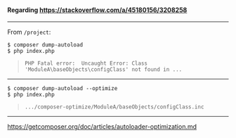 #### Regarding https://stackoverflow.com/a/45180156/3208258

---

From `/project`:

```
$ composer dump-autoload
$ php index.php
```

> `PHP Fatal error:  Uncaught Error: Class 'ModuleA\baseObjects\configClass' not found in ...`

---

```
$ composer dump-autoload --optimize
$ php index.php
```

> `.../composer-optimize/ModuleA/baseObjects/configClass.inc`

---

https://getcomposer.org/doc/articles/autoloader-optimization.md
